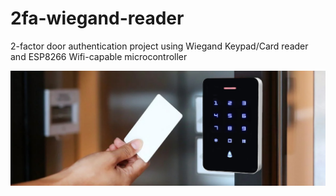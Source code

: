 # 2fa-wiegand-reader

2-factor door authentication project using Wiegand Keypad/Card reader and ESP8266 Wifi-capable microcontroller

<img width="600" src="./img/concept.jpg">
